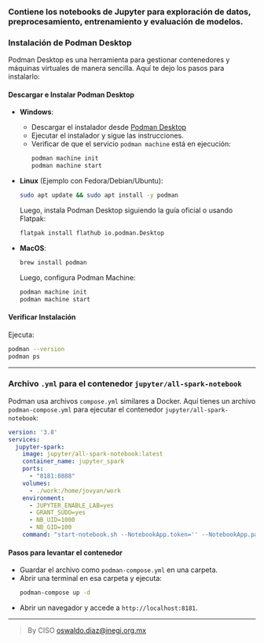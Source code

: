 ### Contiene los notebooks de Jupyter para exploración de datos, preprocesamiento, entrenamiento y evaluación de modelos.

### Instalación de Podman Desktop

Podman Desktop es una herramienta para gestionar contenedores y máquinas virtuales de manera sencilla. Aquí te dejo los pasos para instalarlo:

#### **Descargar e Instalar Podman Desktop**
- **Windows**:
  - Descargar el instalador desde [Podman Desktop](https://podman-desktop.io/)
  - Ejecutar el instalador y sigue las instrucciones.
  - Verificar de que el servicio `podman machine` está en ejecución:
     ```sh
     podman machine init
     podman machine start
     ```

- **Linux** (Ejemplo con Fedora/Debian/Ubuntu):
  ```sh
  sudo apt update && sudo apt install -y podman
  ```
  Luego, instala Podman Desktop siguiendo la guía oficial o usando Flatpak:
  ```sh
  flatpak install flathub io.podman.Desktop
  ```

- **MacOS**:
  ```sh
  brew install podman
  ```
  Luego, configura Podman Machine:
  ```sh
  podman machine init
  podman machine start
  ```

#### **Verificar Instalación**
Ejecuta:
```sh
podman --version
podman ps
```

---

### Archivo `.yml` para el contenedor `jupyter/all-spark-notebook`
Podman usa archivos `compose.yml` similares a Docker. Aquí tienes un archivo `podman-compose.yml` para ejecutar el contenedor `jupyter/all-spark-notebook`:

```yaml
version: '3.8'
services:
  jupyter-spark:
    image: jupyter/all-spark-notebook:latest
    container_name: jupyter_spark
    ports:
      - "8181:8888"
    volumes:
      - ./work:/home/jovyan/work
    environment:
      - JUPYTER_ENABLE_LAB=yes
      - GRANT_SUDO=yes
      - NB_UID=1000
      - NB_GID=100
    command: "start-notebook.sh --NotebookApp.token='' --NotebookApp.password=''"
```

#### **Pasos para levantar el contenedor**
- Guardar el archivo como `podman-compose.yml` en una carpeta.
- Abrir una terminal en esa carpeta y ejecuta:
   ```sh
   podman-compose up -d
   ```
- Abrir un navegador y accede a `http://localhost:8181`.
__________________
> By CISO oswaldo.diaz@inegi.org.mx
